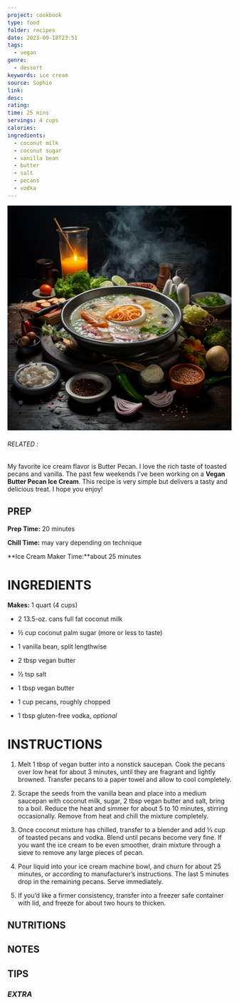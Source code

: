 ```yaml
---
project: cookbook
type: food
folder: recipes
date: 2023-09-18T23:51
tags:
  - vegan
genre:
  - dessert
keywords: ice cream
source: Sophie
link: 
desc: 
rating: 
time: 25 mins
servings: 4 cups
calories: 
ingredients:
  - coconut milk
  - coconut sugar
  - vanilla bean
  - butter
  - salt
  - pecans
  - vodka
---
```


![IMAGE](_default.png)

###### *RELATED* : 

My favorite ice cream flavor is Butter Pecan. I love the rich taste of toasted pecans and vanilla. The past few weekends I’ve been working on a **Vegan Butter Pecan Ice Cream**. This recipe is very simple but delivers a tasty and delicious treat. I hope you enjoy!

## PREP

**Prep Time:** 20 minutes

**Chill Time:** may vary depending on technique

**Ice Cream Maker Time:**about 25 minutes


# INGREDIENTS

**Makes:** 1 quart (4 cups)
- 2 13.5-oz. cans full fat coconut milk
    
- ½ cup coconut palm sugar (more or less to taste)
    
- 1 vanilla bean, split lengthwise
    
- 2 tbsp vegan butter
    
- ½ tsp salt
    
- 1 tbsp vegan butter
    
- 1 cup pecans, roughly chopped
    
- 1 tbsp gluten-free vodka, _optional_

# INSTRUCTIONS

1. Melt 1 tbsp of vegan butter into a nonstick saucepan. Cook the pecans over low heat for about 3 minutes, until they are fragrant and lightly browned. Transfer pecans to a paper towel and allow to cool completely.
    
2. Scrape the seeds from the vanilla bean and place into a medium saucepan with coconut milk, sugar, 2 tbsp vegan butter and salt, bring to a boil. Reduce the heat and simmer for about 5 to 10 minutes, stirring occasionally. Remove from heat and chill the mixture completely.
    
3. Once coconut mixture has chilled, transfer to a blender and add ⅓ cup of toasted pecans and vodka. Blend until pecans become very fine. If you want the ice cream to be even smoother, drain mixture through a sieve to remove any large pieces of pecan.
    
4. Pour liquid into your ice cream machine bowl, and churn for about 25 minutes, or according to manufacturer’s instructions. The last 5 minutes drop in the remaining pecans. Serve immediately.
    
5. If you’d like a firmer consistency, transfer into a freezer safe container with lid, and freeze for about two hours to thicken.


## NUTRITIONS



## NOTES



## TIPS



### *EXTRA*



